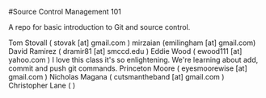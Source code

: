 #Source Control Management 101

A repo for basic introduction to Git and source control.

Tom Stovall ( stovak [at] gmail.com )
mirzaian (emilingham [at] gmail.com)
David Ramirez ( dramir81 [at] smccd.edu )
Eddie Wood  ( ewood111 [at] yahoo.com )
I love this class it's so enlightening.
We're learning about add, commit and push git commands.
Princeton Moore ( eyesmoorewise [at] gmail.com )
Nicholas Magana ( cutsmantheband [at] gmail.com )
Christopher Lane ( )
